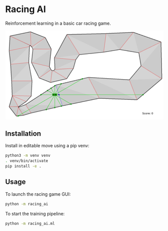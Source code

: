 # Racing AI

Reinforcement learning in a basic car racing game.

![Example](images/example.png)

## Installation

Install in editable move using a pip venv:

```sh
python3 -m venv venv
. venv/bin/activate
pip install -e .
```

## Usage

To launch the racing game GUI:

```sh
python -m racing_ai
```

To start the training pipeline:

```sh
python -m racing_ai.ml
```
